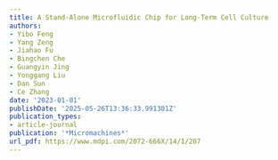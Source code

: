 ```yaml
---
title: A Stand-Alone Microfluidic Chip for Long-Term Cell Culture
authors:
- Yibo Feng
- Yang Zeng
- Jiahao Fu
- Bingchen Che
- Guangyin Jing
- Yonggang Liu
- Dan Sun
- Ce Zhang
date: '2023-01-01'
publishDate: '2025-05-26T13:36:33.991301Z'
publication_types:
- article-journal
publication: '*Micromachines*'
url_pdf: https://www.mdpi.com/2072-666X/14/1/207
---
```


